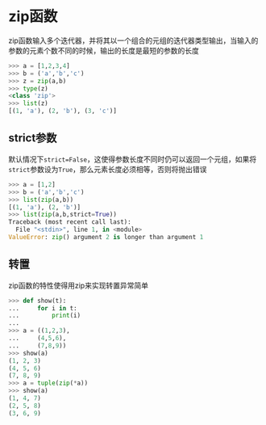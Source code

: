 # zip函数

zip函数输入多个迭代器，并将其以一个组合的元组的迭代器类型输出，当输入的参数的元素个数不同的时候，输出的长度是最短的参数的长度
```py
>>> a = [1,2,3,4]
>>> b = ('a','b','c')
>>> z = zip(a,b)
>>> type(z)
<class 'zip'>
>>> list(z)
[(1, 'a'), (2, 'b'), (3, 'c')]
```
## strict参数
默认情况下`strict=False`，这使得参数长度不同时仍可以返回一个元组，如果将`strict`参数设为`True`，那么元素长度必须相等，否则将抛出错误
```py
>>> a = [1,2]
>>> b = ('a','b','c')
>>> list(zip(a,b))
[(1, 'a'), (2, 'b')]
>>> list(zip(a,b,strict=True))
Traceback (most recent call last):
  File "<stdin>", line 1, in <module>
ValueError: zip() argument 2 is longer than argument 1
```

## 转置

zip函数的特性使得用zip来实现转置异常简单
```py
>>> def show(t):
...     for i in t:
...         print(i)
...
>>> a = ((1,2,3),
...     (4,5,6),
...     (7,8,9))
>>> show(a)
(1, 2, 3)
(4, 5, 6)
(7, 8, 9)
>>> a = tuple(zip(*a))
>>> show(a)
(1, 4, 7)
(2, 5, 8)
(3, 6, 9)
```